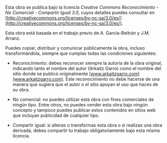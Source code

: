 Esta obra se publica bajo la licencia *Creative Commons Reconocimiento - No Comercial - Compartir Igual 3.0*, cuyos detalles puedes consultar en [http://creativecommons.org/licenses/by-nc-sa/3.0/es/](http://creativecommons.org/licenses/by-nc-sa/3.0/es/).Esta obra está basada en el trabajo previo de A. García-Beltrán y J.M. Arranz.Puedes copiar, distribuir y comunicar públicamente la obra, incluso transformándola, siempre que cumplas todas las condiciones siguientes:- Reconocimiento: debes reconocer siempre la autoría de la obra original, indicando tanto el nombre del autor (Arkaitz Garro) como el nombre del sitio donde se publicó originalmente [www.arkaitzgarro.com](www.arkaitzgarro.com). Este reconocimiento no debe hacerse de una manera que sugiera que el autor o el sitio apoyan el uso que haces de su obra.- No comercial: no puedes utilizar esta obra con fines comerciales de ningún tipo. Entre otros, no puedes vender esta obra bajo ningún concepto y tampoco puedes publicar estos contenidos en sitios web que incluyan publicidad de cualquier tipo.- Compartir igual: si alteras o transformas esta obra o si realizas una obra derivada, debes compartir tu trabajo obligatoriamente bajo esta misma licencia.